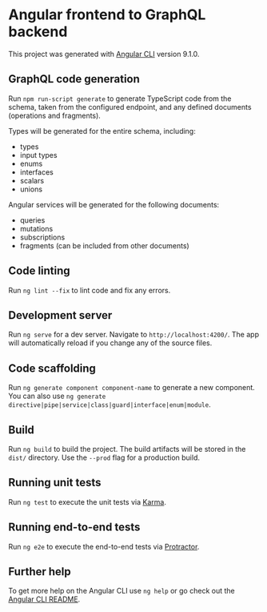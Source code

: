 # Angular frontend to GraphQL backend

This project was generated with [Angular CLI](https://github.com/angular/angular-cli) version 9.1.0.

## GraphQL code generation

Run `npm run-script generate` to generate TypeScript code from the schema, taken from the configured endpoint, and any defined documents (operations and fragments).

Types will be generated for the entire schema, including:
* types
* input types
* enums
* interfaces
* scalars
* unions

Angular services will be generated for the following documents:
* queries
* mutations
* subscriptions
* fragments (can be included from other documents)

## Code linting

Run `ng lint --fix` to lint code and fix any errors.

## Development server

Run `ng serve` for a dev server. Navigate to `http://localhost:4200/`. The app will automatically reload if you change any of the source files.

## Code scaffolding

Run `ng generate component component-name` to generate a new component. You can also use `ng generate directive|pipe|service|class|guard|interface|enum|module`.

## Build

Run `ng build` to build the project. The build artifacts will be stored in the `dist/` directory. Use the `--prod` flag for a production build.

## Running unit tests

Run `ng test` to execute the unit tests via [Karma](https://karma-runner.github.io).

## Running end-to-end tests

Run `ng e2e` to execute the end-to-end tests via [Protractor](http://www.protractortest.org/).

## Further help

To get more help on the Angular CLI use `ng help` or go check out the [Angular CLI README](https://github.com/angular/angular-cli/blob/master/README.md).
